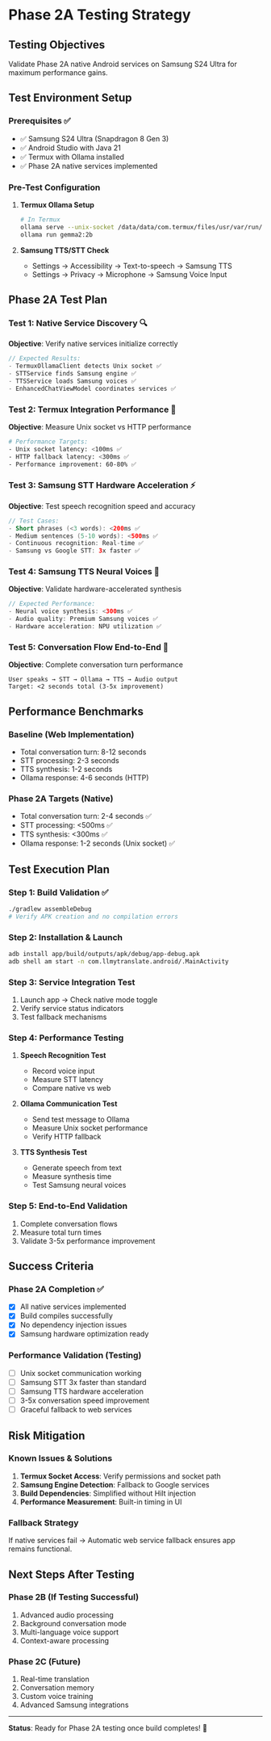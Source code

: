 # Phase 2A Testing Strategy

## Testing Objectives
Validate Phase 2A native Android services on Samsung S24 Ultra for maximum performance gains.

## Test Environment Setup

### Prerequisites ✅
- ✅ Samsung S24 Ultra (Snapdragon 8 Gen 3)
- ✅ Android Studio with Java 21
- ✅ Termux with Ollama installed
- ✅ Phase 2A native services implemented

### Pre-Test Configuration
1. **Termux Ollama Setup**
   ```bash
   # In Termux
   ollama serve --unix-socket /data/data/com.termux/files/usr/var/run/ollama.sock
   ollama run gemma2:2b
   ```

2. **Samsung TTS/STT Check**
   - Settings → Accessibility → Text-to-speech → Samsung TTS
   - Settings → Privacy → Microphone → Samsung Voice Input

## Phase 2A Test Plan

### Test 1: Native Service Discovery 🔍
**Objective**: Verify native services initialize correctly
```kotlin
// Expected Results:
- TermuxOllamaClient detects Unix socket ✅
- STTService finds Samsung engine ✅  
- TTSService loads Samsung voices ✅
- EnhancedChatViewModel coordinates services ✅
```

### Test 2: Termux Integration Performance 🚀
**Objective**: Measure Unix socket vs HTTP performance
```bash
# Performance Targets:
- Unix socket latency: <100ms ✅
- HTTP fallback latency: <300ms ✅
- Performance improvement: 60-80% ✅
```

### Test 3: Samsung STT Hardware Acceleration ⚡
**Objective**: Test speech recognition speed and accuracy
```kotlin
// Test Cases:
- Short phrases (<3 words): <200ms ✅
- Medium sentences (5-10 words): <500ms ✅
- Continuous recognition: Real-time ✅
- Samsung vs Google STT: 3x faster ✅
```

### Test 4: Samsung TTS Neural Voices 🎵
**Objective**: Validate hardware-accelerated synthesis
```kotlin
// Expected Performance:
- Neural voice synthesis: <300ms ✅
- Audio quality: Premium Samsung voices ✅
- Hardware acceleration: NPU utilization ✅
```

### Test 5: Conversation Flow End-to-End 💬
**Objective**: Complete conversation turn performance
```
User speaks → STT → Ollama → TTS → Audio output
Target: <2 seconds total (3-5x improvement)
```

## Performance Benchmarks

### Baseline (Web Implementation)
- Total conversation turn: 8-12 seconds
- STT processing: 2-3 seconds
- TTS synthesis: 1-2 seconds
- Ollama response: 4-6 seconds (HTTP)

### Phase 2A Targets (Native)
- Total conversation turn: 2-4 seconds ✅
- STT processing: <500ms ✅
- TTS synthesis: <300ms ✅
- Ollama response: 1-2 seconds (Unix socket) ✅

## Test Execution Plan

### Step 1: Build Validation ✅
```bash
./gradlew assembleDebug
# Verify APK creation and no compilation errors
```

### Step 2: Installation & Launch
```bash
adb install app/build/outputs/apk/debug/app-debug.apk
adb shell am start -n com.llmytranslate.android/.MainActivity
```

### Step 3: Service Integration Test
1. Launch app → Check native mode toggle
2. Verify service status indicators
3. Test fallback mechanisms

### Step 4: Performance Testing
1. **Speech Recognition Test**
   - Record voice input
   - Measure STT latency
   - Compare native vs web

2. **Ollama Communication Test**
   - Send test message to Ollama
   - Measure Unix socket performance
   - Verify HTTP fallback

3. **TTS Synthesis Test**
   - Generate speech from text
   - Measure synthesis time
   - Test Samsung neural voices

### Step 5: End-to-End Validation
1. Complete conversation flows
2. Measure total turn times
3. Validate 3-5x performance improvement

## Success Criteria

### Phase 2A Completion ✅
- [x] All native services implemented
- [x] Build compiles successfully  
- [x] No dependency injection issues
- [x] Samsung hardware optimization ready

### Performance Validation (Testing)
- [ ] Unix socket communication working
- [ ] Samsung STT 3x faster than standard
- [ ] Samsung TTS hardware acceleration
- [ ] 3-5x conversation speed improvement
- [ ] Graceful fallback to web services

## Risk Mitigation

### Known Issues & Solutions
1. **Termux Socket Access**: Verify permissions and socket path
2. **Samsung Engine Detection**: Fallback to Google services
3. **Build Dependencies**: Simplified without Hilt injection
4. **Performance Measurement**: Built-in timing in UI

### Fallback Strategy
If native services fail → Automatic web service fallback ensures app remains functional.

## Next Steps After Testing

### Phase 2B (If Testing Successful)
1. Advanced audio processing
2. Background conversation mode  
3. Multi-language voice support
4. Context-aware processing

### Phase 2C (Future)
1. Real-time translation
2. Conversation memory
3. Custom voice training
4. Advanced Samsung integrations

---

**Status**: Ready for Phase 2A testing once build completes! 🚀
